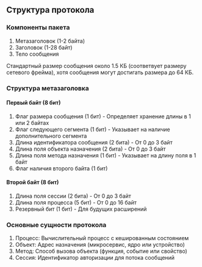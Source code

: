 
## Структура протокола

### Компоненты пакета

1. Метазаголовок (1-2 байта)
2. Заголовок (1-28 байт)
3. Тело сообщения 

Стандартный размер сообщения  около 1.5 КБ (соответвует размеру сетевого фрейма), хотя сообщения могут достигать размера до 64 КБ.


### Структура метазаголовка

#### Первый байт (8 бит)
1. Флаг размера сообщения (1 бит) - Определяет хранение длины в 1 или 2 байтах
2. Флаг следующего сегмента (1 бит) - Указывает на наличие дополнительного сегмента
3. Длина идентификатора сообщения (2 бита) - От 0 до 3 байт
4. Длина поля объекта назначения (2 бита) - От 0 до 3 байт
5. Длина поля метода назначения (1 бит) - Указывает на длину поля в 1 байт
6. Флаг наличия второго байта (1 бит)

#### Второй байт (8 бит)
1. Длина поля сессии (2 бита) - От 0 до 3 байт
2. Длина поля процесса (5 бит) - От 0 до 16 байт
3. Резервный бит (1 бит) - Для будущих расширений

### Основные сущности протокола

1. Процесс: Вычислительный процесс с кешированным состоянием
2. Объект: Адрес назначения (микросервис, ядро или устройство)
3. Метод: Способ вызова объекта (функция, событие или свойство)
4. Сессия: Идентификатор авторизации для потока сообщений
